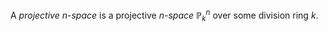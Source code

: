A *projective* $n$-*space* is a projective $n$-*space* $\mathbb{P}^{n}_{k}$ over some division ring $k$.
